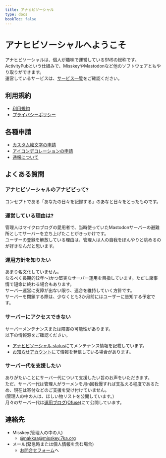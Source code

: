 ```yaml
---
title: アナヒビソーシャル
type: docs
bookToc: false
---
```


# アナヒビソーシャルへようこそ

アナヒビソーシャルは、個人が趣味で運営しているSNSの総称です。  
ActivityPubという仕組みで、MisskeyやMastodonなど他のソフトウェアともやり取りができます。  
運営しているサービスは、[サービス一覧](/server-list)をご確認ください。

## 利用規約

- [利用規約](/rule)
- [プライバシーポリシー](/privacy)

## 各種申請

- [カスタム絵文字の申請](/procedure/emoji)
- [アイコンデコレーションの申請](/procedure/icon-deco)
- [通報について](/procedure/report)

## よくある質問

### アナヒビソーシャルのアナビビって?

コンセプトである「あなたの日々を記録する」のあなと日々をとったものです。

### 運営している理由は?

管理人はマイクロブログの愛用者で、当時使っていたMastodonサーバーの避難所としてサーバーを立ち上げたことがきっかけです。  
ユーザーの登録を解放している理由は、管理人は人の自我をぼんやりと眺めるのが好きなんだと思います。  

### 運用方針を知りたい

あまり名文化していません。  
なるべく長期的(2年〜)かつ堅実なサーバー運用を目指しています。ただし諸事情で短命に終わる場合もあります。  
サーバー運営に支障が出ない限り、連合を維持していく方針です。  
サーバーを閉鎖する際は、少なくとも3か月前にはユーザーに告知する予定です。

### サーバーにアクセスできない

サーバーメンテナンスまたは障害の可能性があります。  
以下の情報源をご確認ください。

- [アナヒビソーシャル status](https://status.7ka.org/)にてメンテナンス情報を記載しています。
- [お知らせアカウント](https://ml.7ka.org/@anahibi)にて情報を発信している場合があります。

### サーバー代を支援したい

ありがたいことにサーバー代について支援したい旨のお声をいただきます。  
ただ、サーバー代は管理人がラーメンを月n回我慢すれば支払える程度であるため、現在は寄付などのご支援を受け付けていません。  
(管理人の中の人は、ほしい物リストを公開しています。)  
月々のサーバー代は[運用ブログ(Ofuse)](https://ofuse.me/anahibi)にて公開しています。  

## 連絡先

- Misskey(管理人の中の人)
  - [@nakkaa@misskey.7ka.org](https://misskey.7ka.org/@nakkaa)
- メール(緊急時または個人情報を含む場合)
  - [お問合せフォーム](https://contact.7ka.org)へ
